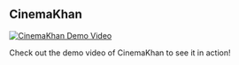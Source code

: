 ## CinemaKhan

[![CinemaKhan Demo Video](https://img.youtube.com/vi/mRzTegj3Mqg/0.jpg)](https://www.youtube.com/watch?v=mRzTegj3Mqg&ab_channel=MyProjects)

Check out the demo video of CinemaKhan to see it in action!

